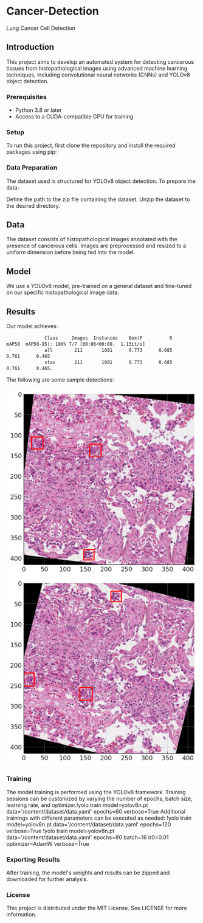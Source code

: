 # Cancer-Detection
Lung Cancer Cell Detection


## Introduction
This project aims to develop an automated system for detecting cancerous tissues from histopathological images using advanced machine learning techniques, including convolutional neural networks (CNNs) and YOLOv8 object detection.

### Prerequisites
- Python 3.8 or later
- Access to a CUDA-compatible GPU for training

### Setup
To run this project, first clone the repository and install the required packages using pip:


### Data Preparation 

The dataset used is structured for YOLOv8 object detection. To prepare the data:

   Define the path to the zip file containing the dataset.
   Unzip the dataset to the desired directory.
## Data
The dataset consists of histopathological images annotated with the presence of cancerous cells. Images are preprocessed and resized to a uniform dimension before being fed into the model.

## Model
We use a YOLOv8 model, pre-trained on a general dataset and fine-tuned on our specific histopathological image data.

## Results
Our model achieves: 

                  Class     Images  Instances    Box(P          R      mAP50  mAP50-95): 100% 7/7 [00:06<00:00,  1.13it/s]
                  all        211       1081      0.773      0.685      0.761      0.465
                  stas       211       1081      0.773      0.685      0.761      0.465. 
The following are some sample detections:

![Sample Detection 1](Sample1.png)
![Sample Detection 2](Sample2.png)

### Training
The model training is performed using the YOLOv8 framework. Training sessions can be customized by varying the number of epochs, batch size, learning rate, and optimizer.!yolo train model=yolov8n.pt data='/content/dataset/data.yaml' epochs=60 verbose=True
Additional trainings with different parameters can be executed as needed:
!yolo train model=yolov8n.pt data='/content/dataset/data.yaml' epochs=120 verbose=True
!yolo train model=yolov8n.pt data='/content/dataset/data.yaml' epochs=80 batch=16 lr0=0.01 optimizer=AdamW verbose=True

### Exporting Results
After training, the model's weights and results can be zipped and downloaded for further analysis.

### License
This project is distributed under the MIT License. See LICENSE for more information.
